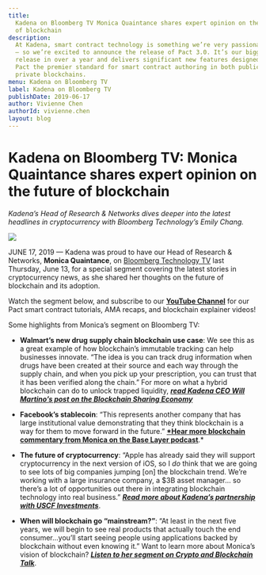 ```yaml
---
title:
  Kadena on Bloomberg TV Monica Quaintance shares expert opinion on the future
  of blockchain
description:
  At Kadena, smart contract technology is something we’re very passionate about
  — so we’re excited to announce the release of Pact 3.0. It’s our biggest Pact
  release in over a year and delivers significant new features designed to make
  Pact the premier standard for smart contract authoring in both public and
  private blockchains.
menu: Kadena on Bloomberg TV
label: Kadena on Bloomberg TV
publishDate: 2019-06-17
author: Vivienne Chen
authorId: vivienne.chen
layout: blog
---
```


# Kadena on Bloomberg TV: Monica Quaintance shares expert opinion on the future of blockchain

_Kadena’s Head of Research & Networks dives deeper into the latest headlines in
cryptocurrency with Bloomberg Technology’s Emily Chang._

![](/assets/blog/1_Jn4K9DNbEyk6p814dyNcMA.webp)

JUNE 17, 2019 — Kadena was proud to have our Head of Research & Networks,
**Monica Quaintance**, on
[Bloomberg Technology TV](https://www.bloomberg.com/news/videos...) last
Thursday, June 13, for a special segment covering the latest stories in
cryptocurrency news, as she shared her thoughts on the future of blockchain and
its adoption.

Watch the segment below, and subscribe to our
**[YouTube Channel](http://youtube.com/KadenaBlockchain)** for our Pact smart
contract tutorials, AMA recaps, and blockchain explainer videos!

[](https://www.youtube.com/watch?v=Zfy6lj818KY)

Some highlights from Monica’s segment on Bloomberg TV:

- **Walmart’s new drug supply chain blockchain use case**: We see this as a
  great example of how blockchain’s immutable tracking can help businesses
  innovate. “The idea is you can track drug information when drugs have been
  created at their source and each way through the supply chain, and when you
  pick up your prescription, you can trust that it has been verified along the
  chain.” For more on what a hybrid blockchain can do to unlock trapped
  liquidity,
  _**[read Kadena CEO Will Martino’s post on the Blockchain Sharing Economy](../2018/blockchain-future-smart-contract-sharing-economy-2018-12-17)**_

- **Facebook’s stablecoin**: “This represents another company that has large
  institutional value demonstrating that they think blockchain is a way for them
  to move forward in the future.”
  **[\*Hear more blockchain commentary from Monica on the Base Layer podcast](https://podcasts.apple.com/us/podcast/base-layer-episode-021-monica-quaintance-kadena/id1445373535?i=1000434507154)**.\*

- **The future of cryptocurrency**: “Apple has already said they will support
  cryptocurrency in the next version of iOS, so I _do_ think that we are going
  to see lots of big companies jumping [on] the blockchain trend. We’re working
  with a large insurance company, a $3B asset manager… so there’s a lot of
  opportunities out there in integrating blockchain technology into real
  business.”
  _**[Read more about Kadena’s partnership with USCF Investments](https://www.coindesk.com/enterprise-blockchain-kadena-announces-mainnet-launch-this-october)**_.

- **When will blockchain go “mainstream?”**: “At least in the next five years,
  we will begin to see real products that actually touch the end consumer…you’ll
  start seeing people using applications backed by blockchain without even
  knowing it.” Want to learn more about Monica’s vision of blockchain?
  _**[Listen to her segment on Crypto and Blockchain Talk](http://cryptoandblockchaintalk.com/monica-quaintance-explains-the-blockchain-sharing-economy-57)**_.
